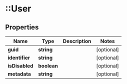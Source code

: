 # ::User

## Properties
Name | Type | Description | Notes
------------ | ------------- | ------------- | -------------
**guid** | **string** |  | [optional] 
**identifier** | **string** |  | [optional] 
**isDisabled** | **boolean** |  | [optional] 
**metadata** | **string** |  | [optional] 


